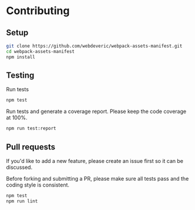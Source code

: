 # Contributing

## Setup

```bash
git clone https://github.com/webdeveric/webpack-assets-manifest.git
cd webpack-assets-manifest
npm install
```

## Testing

Run tests

```bash
npm test
```

Run tests and generate a coverage report. Please keep the code coverage at 100%.

```bash
npm run test:report
```

## Pull requests

If you'd like to add a new feature, please create an issue first so it can be discussed.

Before forking and submitting a PR, please make sure all tests pass and the coding style is consistent.

```bash
npm test
npm run lint
```
